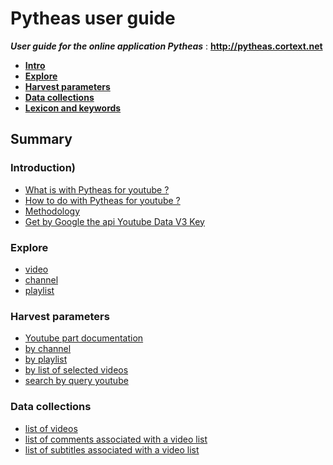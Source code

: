 # Pytheas user guide

***User guide for the online application Pytheas*** : **http://pytheas.cortext.net**


- **[Intro](./intro/)**
- **[Explore](./explore)**
- **[Harvest parameters](./parameters)**
- **[Data collections](./data-collections)**
- **[Lexicon and keywords](./lexicon)**

## Summary

### Introduction)
- [What is with Pytheas for youtube ?](#What-is-Pytheas-for-Youtube-?)  
- [How to do with Pytheas for youtube ?](#How-to-do-with-Pytheas-for-youtube-?)  
- [Methodology](#Methodology)  
- [Get by Google the api Youtube Data V3 Key](#Get-by-Google-the-api-Youtube-Data-V3-Key)

### Explore
- [video](#By-videos)
- [channel](#By-channels)  
- [playlist](#By-playlist)  

### Harvest parameters  
- [Youtube part documentation](https://developers.google.com/youtube/v3/getting-started#part)  
- [by channel](#By-channels)  
- [by playlist](#By-playlist)  
- [by list of selected videos](#By-list-of-selected-videos)  
- [search by query youtube](#search-by-query-youtube)  

### Data collections
- [list of videos](#List-of-videos)
- [list of comments associated with a video list](#list-of-comments-associated-with-a-video-list)
- [list of subtitles associated with a video list](#list-of-subtitles-associated-with-a-video-list)

<!-- * [CorText usage](./cortext-usage) -->


